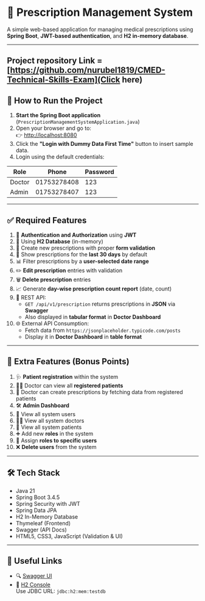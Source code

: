 # 📄 Prescription Management System

A simple web-based application for managing medical prescriptions using **Spring Boot**, **JWT-based authentication**, and **H2 in-memory database**.

---
## Project repository Link = [https://github.com/nurubel1819/CMED-Technical-Skills-Exam](Click here)
## 🚀 How to Run the Project

1. **Start the Spring Boot application** (`PrescriptionManagementSystemApplication.java`)
2. Open your browser and go to:  
   👉 [http://localhost:8080](http://localhost:8080)
3. Click the **"Login with Dummy Data First Time"** button to insert sample data.
4. Login using the default credentials:

| Role    | Phone        | Password |
|---------|--------------|----------|
| Doctor  | 01753278408  | 123      |
| Admin   | 01753278407  | 123      |

---

## ✅ Required Features

1. 🔐 **Authentication and Authorization** using **JWT**
2. 💾 Using **H2 Database** (in-memory)
3. 📝 Create new prescriptions with proper **form validation**
4. 📆 Show prescriptions for the **last 30 days** by default
5. 📊 Filter prescriptions by a **user-selected date range**
6. ✏️ **Edit prescription** entries with validation
7. 🗑️ **Delete prescription** entries
8. 📈 Generate **day-wise prescription count report** (date, count)
9. 🔄 REST API:  
   - `GET /api/v1/prescription` returns prescriptions in **JSON** via **Swagger**
   - Also displayed in **tabular format** in **Doctor Dashboard**
10. 🌐 External API Consumption:  
    - Fetch data from `https://jsonplaceholder.typicode.com/posts`  
    - Display it in **Doctor Dashboard** in **table format**

---

## 🎁 Extra Features (Bonus Points)

1. 🩺 **Patient registration** within the system
2. 👨‍⚕️ Doctor can view all **registered patients**
3. 🧾 Doctor can create prescriptions by fetching data from registered patients
4. 🛠️ **Admin Dashboard**
5. 👥 View all system users
6. 👨‍⚕️ View all system doctors
7. 👤 View all system patients
8. ➕ Add new **roles** in the system
9. 🔁 Assign **roles to specific users**
10. ❌ **Delete users** from the system

---

## 🛠️ Tech Stack

- Java 21
- Spring Boot 3.4.5
- Spring Security with JWT
- Spring Data JPA
- H2 In-Memory Database
- Thymeleaf (Frontend)
- Swagger (API Docs)
- HTML5, CSS3, JavaScript (Validation & UI)

---

## 🔗 Useful Links

- 🔍 [Swagger UI](http://localhost:8080/swagger-ui/index.html)
- 🔐 [H2 Console](http://localhost:8080/h2-console)  
  Use JDBC URL: `jdbc:h2:mem:testdb`


